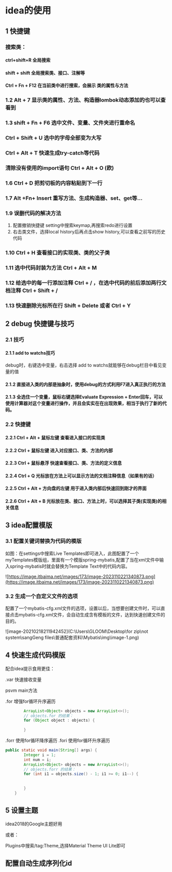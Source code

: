 # idea的使用

## 1 快捷键

### 搜索类：

####  ctrl+shift+R 全局搜索 

####  shift + shift 全局搜索类、接口、注解等

#### Ctrl + Fn + F12 在当前类中进行搜索，会展示 类的属性与方法



### 1.2 Alt + 7 显示类的属性、方法、构造器lombok动态添加的也可以查看到

### 1.3  shift + Fn + F6 选中文件、变量、文件夹进行重命名

### Ctrl + Shift + U 选中的字母全部变为大写

### Ctrl + Alt + T  快速生成try-catch等代码

### 清除没有使用的import语句 Ctrl + Alt + O (欧)



### 1.6 Ctrl + D 把剪切板的内容粘贴到下一行

### 1.7 Alt +Fn+ Insert  重写方法、生成构造器、set、get等...

### 1.9  误删代码的解决方法

1. 配置撤销快捷键 setting中搜索keymap,再搜索redo进行设置  
2. 右击类文件，选择local history后再点击show history,可以查看之前写的历史代码

### 1.10 Ctrl + H 查看接口的实现类、类的父子类

### 1.11 选中代码封装为方法 Ctrl + Alt + M

### 1.12 给选中的每一行添加注释 Ctrl + / ，在选中代码的前后添加两行文档注释 Ctrl + Shift + /

### 1.13 快速删除光标所在行  Shift + Delete 或者 Ctrl + Y



## 2 debug 快捷键与技巧

### 2.1 技巧

#### 2.1.1 add to watchs技巧
debug时，右键选中变量，右击选择 add to watchs就能够在debug栏目中看见变量的值

#### 2.1.2 直接进入类的内部是抽象时，使用debug的方式利用F7进入真正执行的方法

#### 2.1.3 全选住一个变量，鼠标右键选择Evaluate Expression + Enter回车，可以使用计算器对这个变量进行操作，并且会实实在在出现效果，相当于执行了新的代码。

### 2.2 快捷键

#### 2.2.1 Ctrl + Alt + 鼠标左键  查看进入接口的实现类

#### 2.2.2 Ctrl + 鼠标左键 进入对应接口、类、方法的内部

#### 2.2.3 Ctrl + 鼠标悬浮 快速查看接口、类、方法的定义信息

#### 2.2.4 Ctrl + Q 光标放在方法上可以显示方法的文档注释信息（如果有的话）

#### 2.2.5 Ctrl + Alt + 方向盘的左键 用于进入类内部后快速回到刚才的界面

#### 2.2.6 Ctrl + Alt + B 光标放在类、接口、方法上时，可以选择其子类(实现类)的相关信息





## 3 idea配置模版

### 3.1 配置关键词替换为代码的模版

如图：在settings中搜索Live Templates即可进入，此图配置了一个myTemplates模版组，里面有一个模版spring-mybatis,配置了当在xml文件中输入spring-mybatis时就会替换为Template Text中的代码内容。

![https://image.itbaima.net/images/173/image-2023110221340873.png](https://image.itbaima.net/images/173/image-2023110221340873.png)

### 3.2 生成一个自定义文件的选项

配置了一个mybatis-cfg.xml文件的选项，设置以后，当想要创建文件时，可以直接点击mybatis-cfg.xml文件，会自动生成含有模板的文件，达到快速创建文件的目的。

![image-20210218211942452](C:\Users\GLOOM\Desktop\for zip\not system\sangGeng files\普通配套资料\Mybatis\img\image-1.png)



## 4 快速生成代码模版

配合idea提示食用更佳：

.var 快速接收变量

psvm main方法

.for 增强for循环升序遍历

~~~java
        ArrayList<Object> objects = new ArrayList<>();
        // objects.for 的结果：
        for (Object object : objects) {
            
        }
~~~



.forr 使用for循环降序遍历  .fori 使用for循环升序遍历

~~~java
public static void main(String[] args) {
        Integer i = 1;
        int num = i;
        ArrayList<Object> objects = new ArrayList<>();
        // objects.forr 的结果：
        for (int i1 = objects.size() - 1; i1 >= 0; i1--) {
            
            
        }
    }
~~~





## 5 设置主题

idea2018的Google主题好用

或者：

Plugins中搜索/tag:Theme,选择Material Theme UI Lite即可



## 配置自动生成序列化id

